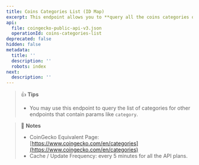 ```yaml
---
title: Coins Categories List (ID Map)
excerpt: This endpoint allows you to **query all the coins categories on CoinGecko**
api:
  file: coingecko-public-api-v3.json
  operationId: coins-categories-list
deprecated: false
hidden: false
metadata:
  title: ''
  description: ''
  robots: index
next:
  description: ''
---
```

> 👍 **Tips**
>
> * You may use this endpoint to query the list of categories for other endpoints that contain params like `category`.

> 📘 **Notes**
>
> * CoinGecko Equivalent Page: [https://www.coingecko.com/en/categories](https://www.coingecko.com/en/categories)
> * Cache / Update Frequency: every 5 minutes for all the API plans.
